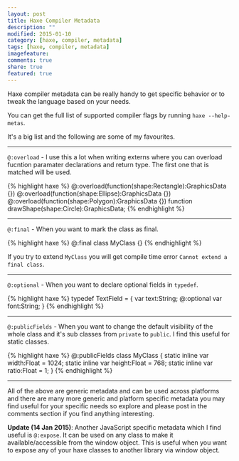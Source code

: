 ```yaml
---
layout: post
title: Haxe Compiler Metadata
description: ""
modified: 2015-01-10
category: [haxe, compiler, metadata]
tags: [haxe, compiler, metadata]
imagefeature: 
comments: true
share: true
featured: true
---
```


Haxe compiler metadata can be really handy to get specific behavior or to tweak the language based on your needs.

You can get the full list of supported compiler flags by running `haxe --help-metas`.

It's a big list and the following are some of my favourites.

___

`@:overload` - I use this a lot when writing externs where you can overload fucntion paramater declarations and return type. The first one that is matched will be used.

{% highlight haxe %}
@:overload(function(shape:Rectangle):GraphicsData {})
@:overload(function(shape:Ellipse):GraphicsData {})
@:overload(function(shape:Polygon):GraphicsData {})
function drawShape(shape:Circle):GraphicsData;
{% endhighlight %}
___

`@:final` - When you want to mark the class as final.

{% highlight haxe %}
@:final
class MyClass {}
{% endhighlight %}

If you try to extend `MyClass` you will get compile time error `Cannot extend a final class`.

___

`@:optional` - When you want to declare optional fields in `typedef`.

{% highlight haxe %}
typedef TextField = {
	var text:String;
	@:optional var font:String;
}
{% endhighlight %}
___

`@:publicFields` - When you want to change the default visibility of the whole class and it's sub classes from `private` to `public`. I find this useful for static classes.

{% highlight haxe %}
@:publicFields
class MyClass {
	static inline var width:Float = 1024;
	static inline var height:Float = 768;
	static inline var ratio:Float = 1;
}
{% endhighlight %}
___

All of the above are generic metadata and can be used across platforms and there are many more generic and platform specific metadata you may find useful for your specific needs so explore and please post in the comments section if you find anything interesting.

**Update (14 Jan 2015)**: Another JavaScript specific metadata which I find useful is `@:expose`. It can be used on any class to make it available/accessible from the window object. This is useful when you want to expose any of your haxe classes to another library via window object.
